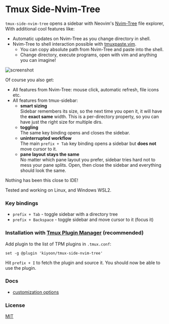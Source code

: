 # Tmux Side-Nvim-Tree

`tmux-side-nvim-tree` opens a sidebar with Neovim's [Nvim-Tree](https://github.com/nvim-tree/nvim-tree) file explorer,  
With additional cool features like:

- Automatic updates on Nvim-Tree as you change directory in shell.
- Nvim-Tree to shell interaction possible with [tmuxpaste.vim](https://github.com/kiyoon/tmuxpaste.vim).
  - You can copy absolute path from Nvim-Tree and paste into the shell.
  - Change directory, execute programs, open with vim and anything you can imagine!

![screenshot](/screenshot.gif)

Of course you also get:

- All features from Nvim-Tree: mouse click, automatic refresh, file icons etc.
- All features from tmux-sidebar:
	- **smart sizing**<br/>
	  Sidebar remembers its size, so the next time you open it, it will have the
	  **exact same** width. This is a per-directory property, so you can have just
	  the right size for multiple dirs.
	- **toggling**<br/>
	  The same key binding opens and closes the sidebar.
	- **uninterrupted workflow**<br/>
	  The main `prefix + Tab` key binding opens a sidebar but **does not** move
	  cursor to it.
	- **pane layout stays the same**<br/>
	  No matter which pane layout you prefer, sidebar tries hard not to mess your
	  pane splits. Open, then close the sidebar and everything should look the same.


Nothing has been this close to IDE!

Tested and working on Linux, and Windows WSL2.

### Key bindings

- `prefix + Tab` - toggle sidebar with a directory tree
- `prefix + Backspace` - toggle sidebar and move cursor to it (focus it)

### Installation with [Tmux Plugin Manager](https://github.com/tmux-plugins/tpm) (recommended)

Add plugin to the list of TPM plugins in `.tmux.conf`:

    set -g @plugin 'kiyoon/tmux-side-nvim-tree'

Hit `prefix + I` to fetch the plugin and source it. You should now be able to
use the plugin.

### Docs

- [customization options](docs/options.md)

### License

[MIT](LICENSE.md)
